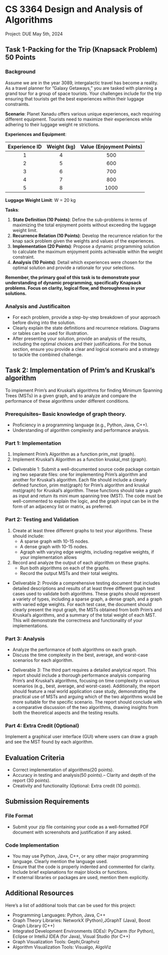 # CS 3364 Design and Analysis of Algorithms
Project: DUE May 5th, 2024
## Task 1-Packing for the Trip (Knapsack Problem) 50 Points
### Background
Assume we are in the year 3089, intergalactic travel has become a reality. As a travel planner for ”Galaxy Getaways,” you are tasked with planning a grand tour for a group of space tourists. Your challenges include for the trip ensuring that tourists get the best experiences within their luggage constraints.

**Scenario**:
Planet Xanadu offers various unique experiences, each requiring different equipment.
Tourists need to maximize their experiences while adhering to their luggage weight re
strictions.

**Experiences and Equipment**:

| Experience ID | Weight (kg) | Value (Enjoyment Points) |
|:-------------:|:-----------:|:------------------------:|
|       1       |      4      |           500            |
|       2       |      5      |           600            |
|       3       |      6      |           700            |
|       4       |      7      |           800            |
|       5       |      8      |           1000           |

 **Luggage Weight Limit**: W = 20 kg

**Tasks**:
1. **State Definition (10 Points)**: Define the sub-problems in terms of maximizing the total enjoyment points without exceeding the luggage weight limit.
2. **Recurrence Relation (10 Points)**: Develop the recurrence relation for the knap sack problem given the weights and values of the experiences.
3. **Implementation (20 Points)**: Propose a dynamic programming solution to calculate the maximum enjoyment points achievable within the weight constraint.
4. **Analysis (10 Points)**: Detail which experiences were chosen for the optimal solution and provide a rationale for your selections.

**Remember, the primary goal of this task is to demonstrate your understanding of dynamic programming, specifically Knapsack problems. Focus on clarity, logical flow, and thoroughness in your solutions.**

### Analysis and Justificaiton 
* For each problem, provide a step-by-step breakdown of your approach before diving into the solution.
* Clearly explain the state definitions and recurrence relations. Diagrams or tables can be used for illustration.
* After presenting your solution, provide an analysis of the results, including the optimal choices and their justifications. For the bonus section, ensure you provide a clear and logical scenario and a strategy to tackle the combined challenge.

## Task 2: Implementation of Prim’s and Kruskal’s algorithm
To implement Prim’s and Kruskal’s algorithms for finding Minimum Spanning Trees (MSTs) in a given graph, and to analyze and compare the performance of these algorithms under different conditions.

### Prerequisites– Basic knowledge of graph theory.
- Proficiency in a programming language (e.g., Python, Java, C++).
- Understanding of algorithm complexity and performance analysis.

### Part 1: Implementation
1. Implement Prim’s Algorithm as a function prim_mst (graph).
2. Implement Kruskal’s Algorithm as a function kruskal_mst (graph).
- Deliverable 1: Submit a well-documented source code package contain ing two separate files: one for implementing Prim’s algorithm and another for Kruskal’s algorithm. Each file should include a clearly defined function, prim mst(graph) for Prim’s algorithm and kruskal mst(graph) for Kruskal’s algorithm. These functions should take a graph as input and return its mini mum spanning tree (MST). The code must be well-commented to explain the logic, and the graph input can be in the form of an adjacency list or matrix, as preferred.

### Part 2: Testing and Validation
1. Create at least three different graphs to test your algorithms. These should include:
   * A sparse graph with 10-15 nodes.
   * A dense graph with 10-15 nodes.
   * Agraph with varying edge weights, including negative weights, if your implementation allows
2. Record and analyze the output of each algorithm on these graphs.
   * Run both algorithms on each of the graphs.
   * Record the output MSTs and their total weights.
- Deliverable 2: Provide a comprehensive testing document that includes detailed descriptions and results of at least three different graph test cases used to validate both algorithms. These graphs should represent a variety of types, including a sparse graph, a dense graph, and a graph with varied edge weights. For each test case, the document should clearly present the input graph, the MSTs obtained from both Prim’s and Kruskal’s algorithms, and a summary of the total weight of each MST. This will demonstrate the correctness and functionality of your implementations.
   
### Part 3: Analysis
* Analyze the performance of both algorithms on each graph.
* Discuss the time complexity in the best, average, and worst-case scenarios for each algorithm.
- Deliverable 3: The third part requires a detailed analytical report. This report should include a thorough performance analysis comparing Prim’s and Kruskal’s algorithms, focusing on time complexity in various scenarios (e.g., best, average, and worst-case). Additionally, the report should feature a real world application case study, demonstrating the practical use of MSTs and arguing which of the two algorithms would be more suitable for the specific scenario. The report should conclude with a comparative discussion of the two algorithms, drawing insights from both the theoretical aspects and the testing results.
   
### Part 4: Extra Credit (Optional)
Implement a graphical user interface (GUI) where users can draw a graph and see the MST found by each algorithm.

## Evaluation Criteria 
- Correct implementation of algorithms(20 points).
- Accuracy in testing and analysis(50 points).– Clarity and depth of the report (30 points).
- Creativity and functionality (Optional: Extra credit (10 points)).

## Submission Requirements

### File Format
* Submit your zip file containing your code as a well-formatted PDF document with screenshots and justification if any asked.

### Code Implementation
* You may use Python, Java, C++, or any other major programming language. Clearly mention the language used.
* Ensure that the code is properly indented and commented for clarity. Include brief explanations for major blocks or functions.
* If external libraries or packages are used, mention them explicitly.

## Additional Resources
Here’s a list of additional tools that can be used for this project:
* Programming Languages: Python, Java, C++
* Graph Theory Libraries: NetworkX (Python),JGraphT (Java), Boost Graph Library (C++)
* Integrated Development Environments (IDEs): PyCharm (for Python), Eclipse or IntelliJ IDEA (for Java), Visual Studio (for C++)
* Graph Visualization Tools: Gephi,Graphviz
* Algorithm Visualization Tools: Visualgo, AlgoViz